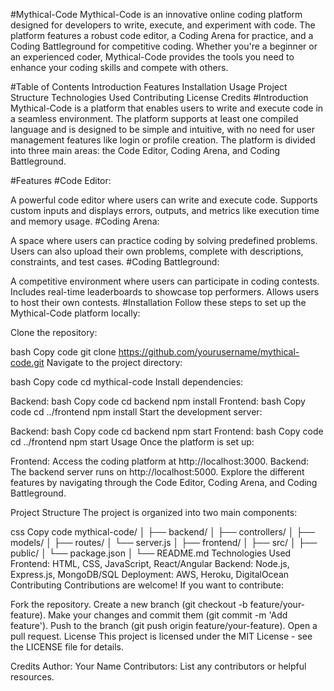 #Mythical-Code
Mythical-Code is an innovative online coding platform designed for developers to write, execute, and experiment with code. The platform features a robust code editor, a Coding Arena for practice, and a Coding Battleground for competitive coding. Whether you're a beginner or an experienced coder, Mythical-Code provides the tools you need to enhance your coding skills and compete with others.

#Table of Contents
Introduction
Features
Installation
Usage
Project Structure
Technologies Used
Contributing
License
Credits
#Introduction
Mythical-Code is a platform that enables users to write and execute code in a seamless environment. The platform supports at least one compiled language and is designed to be simple and intuitive, with no need for user management features like login or profile creation. The platform is divided into three main areas: the Code Editor, Coding Arena, and Coding Battleground.

#Features
#Code Editor:

A powerful code editor where users can write and execute code.
Supports custom inputs and displays errors, outputs, and metrics like execution time and memory usage.
#Coding Arena:

A space where users can practice coding by solving predefined problems.
Users can also upload their own problems, complete with descriptions, constraints, and test cases.
#Coding Battleground:

A competitive environment where users can participate in coding contests.
Includes real-time leaderboards to showcase top performers.
Allows users to host their own contests.
#Installation
Follow these steps to set up the Mythical-Code platform locally:

Clone the repository:

bash
Copy code
git clone https://github.com/yourusername/mythical-code.git
Navigate to the project directory:

bash
Copy code
cd mythical-code
Install dependencies:

Backend:
bash
Copy code
cd backend
npm install
Frontend:
bash
Copy code
cd ../frontend
npm install
Start the development server:

Backend:
bash
Copy code
cd backend
npm start
Frontend:
bash
Copy code
cd ../frontend
npm start
Usage
Once the platform is set up:

Frontend: Access the coding platform at http://localhost:3000.
Backend: The backend server runs on http://localhost:5000.
Explore the different features by navigating through the Code Editor, Coding Arena, and Coding Battleground.

Project Structure
The project is organized into two main components:

css
Copy code
mythical-code/
│
├── backend/
│   ├── controllers/
│   ├── models/
│   ├── routes/
│   └── server.js
│
├── frontend/
│   ├── src/
│   ├── public/
│   └── package.json
│
└── README.md
Technologies Used
Frontend: HTML, CSS, JavaScript, React/Angular
Backend: Node.js, Express.js, MongoDB/SQL
Deployment: AWS, Heroku, DigitalOcean
Contributing
Contributions are welcome! If you want to contribute:

Fork the repository.
Create a new branch (git checkout -b feature/your-feature).
Make your changes and commit them (git commit -m 'Add feature').
Push to the branch (git push origin feature/your-feature).
Open a pull request.
License
This project is licensed under the MIT License - see the LICENSE file for details.

Credits
Author: Your Name
Contributors: List any contributors or helpful resources.
